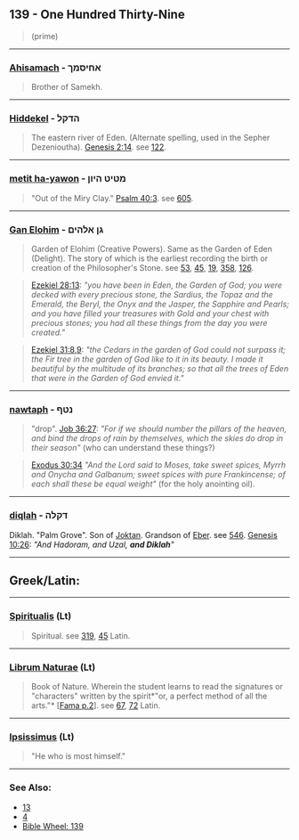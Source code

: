 ## 139 - One Hundred Thirty-Nine
> (prime)

---

### [Ahisamach](/keys/AChISMK) - אחיסמך
> Brother of Samekh.

---

### [Hiddekel](/keys/HDQL) - הדקל
> The eastern river of Eden. (Alternate spelling, used in the Sepher Dezenioutha). [Genesis 2:14](http://biblehub.com/genesis/2-14.htm). see [122](122).

---

### [metit ha-yawon](/keys/MTIT.HIVN) - מטיט היון
> "Out of the Miry Clay." [Psalm 40:3](http://biblehub.com/psalms/40-3.htm). see [605](605).

---

### [Gan Elohim](/keys/GN.ALHIM) - גן אלהים
> Garden of Elohim (Creative Powers). Same as the Garden of Eden (Delight). The story of which is the earliest recording the birth or creation of the Philosopher's Stone. see [53](53), [45](45), [19](19), [358](358), [126](126).

> [Ezekiel 28:13](http://biblehub.com/ezekiel/28-13.htm): *"you have been in Eden, the Garden of God; you were decked with every precious stone, the Sardius, the Topaz and the Emerald, the Beryl, the Onyx and the Jasper, the Sapphire and Pearls; and you have filled your treasures with Gold and your chest with precious stones; you had all these things from the day you were created."*

> [Ezekiel 31:8,9](http://biblehub.com/ezekiel/31-8.htm): *"the Cedars in the garden of God could not surpass it; the Fir tree in the garden of God like to it in its beauty. I made it beautiful by the multitude of its branches; so that all the trees of Eden that were in the Garden of God envied it."*

---

### [nawtaph](/keys/NTP) - נטף
> "drop". [Job 36:27](http://biblehub.com/job/36-27.htm): *"For if we should number the pillars of the heaven, and bind the drops of rain by themselves, which the skies do drop in their season"* (who can understand these things?)

> [Exodus 30:34](http://biblehub.com/exodus/30-34.htm) *"And the Lord said to Moses, take sweet spices, Myrrh and Onycha and Galbanum; sweet spices with pure Frankincense; of each shall these be equal weight"* (for the holy anointing oil).

---

### [diqlah](/keys/DQLH) - דקלה
Diklah. "Palm Grove". Son of [Joktan](/keys/IQTN). Grandson of [Eber](/keys/OBR). see [546](546). [Genesis 10:26](https://biblehub.com/genesis/10-26.htm): *"And Hadoram, and Uzal, **and Diklah**"*

---

## Greek/Latin:

---

### [Spiritualis](/latin?word=Spiritualis) (Lt)
> Spiritual. see [319](319), [45](45) Latin.

---

### [Librum Naturae](/latin?word=Librum+Naturae) (Lt)
> Book of Nature. Wherein the student learns to read the signatures or "characters" written by the spirit*"or, a perfect method of all the arts."* [[Fama p.2](https://archive.org/stream/fameconfessionof00vaug#page/2)]. see [67](67), [72](72) Latin.

---

### [Ipsissimus](/latin?word=Ipsissimus) (Lt)
> "He who is most himself."

---

### See Also:

- [13](13)
- [4](4)
- [Bible Wheel: 139](https://www.biblewheel.com//GR/GR_Database.php?SearchBy_Gematria=139)
